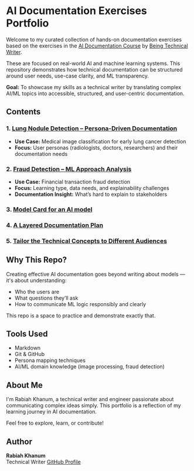 # AI Documentation Exercises Portfolio

Welcome to my curated collection of hands-on documentation exercises based on the exercises in the [AI Documentation Course](https://beingtechnicalwriter.com/aimldocumentation/) by [Being Technical Writer](https://beingtechnicalwriter.com/).

These are focused on real-world AI and machine learning systems. This repository demonstrates how technical documentation can be structured around user needs, use-case clarity, and ML transparency.

**Goal:** To showcase my skills as a technical writer by translating complex AI/ML topics into accessible, structured, and user-centric documentation.

## Contents

### 1. [Lung Nodule Detection – Persona-Driven Documentation](./user-needs-doc.md)

- **Use Case:** Medical image classification for early lung cancer detection
- **Focus:** User personas (radiologists, doctors, researchers) and their documentation needs

### 2. [Fraud Detection – ML Approach Analysis](./identify-ML.md)
- **Use Case:** Financial transaction fraud detection
- **Focus:** Learning type, data needs, and explainability challenges
- **Documentation Insight:** What’s hard to explain to stakeholders

### 3. [Model Card for an AI model](./model-card.md)

### 4. [A Layered Documentation Plan](./layered-doc.md)

### 5. [Tailor the Technical Concepts to Different Audiences](./different-audience.md)

## Why This Repo?

Creating effective AI documentation goes beyond writing about models — it's about understanding:
- Who the users are
- What questions they’ll ask
- How to communicate ML logic responsibly and clearly

This repo is a space to practice and demonstrate exactly that.


## Tools Used
- Markdown
- Git & GitHub
- Persona mapping techniques
- AI/ML domain knowledge (image processing, fraud detection)


## About Me

I'm Rabiah Khanum, a technical writer and engineer passionate about communicating complex ideas simply. This portfolio is a reflection of my learning journey in AI documentation.

Feel free to explore, learn, or contribute!


## Author
**Rabiah Khanum**  
Technical Writer 
[GitHub Profile](https://github.com/Khanum49)

